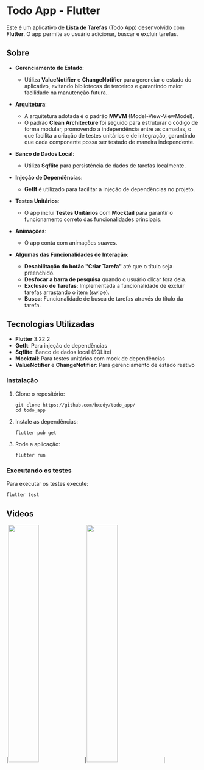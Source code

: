 # Todo App - Flutter

Este é um aplicativo de **Lista de Tarefas** (Todo App) desenvolvido com **Flutter**. O app permite ao usuário adicionar, buscar e excluir tarefas.

## Sobre

- **Gerenciamento de Estado**:
  - Utiliza **ValueNotifier** e **ChangeNotifier** para gerenciar o estado do aplicativo, evitando bibliotecas de terceiros e garantindo maior facilidade na manutenção futura..

- **Arquitetura**:
  - A arquitetura adotada é o padrão **MVVM** (Model-View-ViewModel).
  - O padrão **Clean Architecture** foi seguido para estruturar o código de forma modular, promovendo a independência entre as camadas, o que facilita a criação de testes unitários e de integração, garantindo que cada componente possa ser testado de maneira independente.

- **Banco de Dados Local**:
  - Utiliza **Sqflite** para persistência de dados de tarefas localmente.

- **Injeção de Dependências**:
  - **GetIt** é utilizado para facilitar a injeção de dependências no projeto.

- **Testes Unitários**:
  - O app inclui **Testes Unitários** com **Mocktail** para garantir o funcionamento correto das funcionalidades principais.

- **Animações**:
  - O app conta com animações suaves.

- **Algumas das Funcionalidades de Interação**:
  - **Desabilitação do botão "Criar Tarefa"** até que o título seja preenchido.
  - **Desfocar a barra de pesquisa** quando o usuário clicar fora dela.
  - **Exclusão de Tarefas**: Implementada a funcionalidade de excluir tarefas arrastando o item (swipe).
  - **Busca**: Funcionalidade de busca de tarefas através do título da tarefa.

## Tecnologias Utilizadas

- **Flutter** 3.22.2
- **GetIt**: Para injeção de dependências
- **Sqflite**: Banco de dados local (SQLite)
- **Mocktail**: Para testes unitários com mock de dependências
- **ValueNotifier** e **ChangeNotifier**: Para gerenciamento de estado reativo

<h3>Instalação</h3>
<ol>
  <li>Clone o repositório:
    <pre><code>git clone https://github.com/bxedy/todo_app/
cd todo_app</code></pre>
  </li>
  <li>Instale as dependências:
    <pre><code>flutter pub get</code></pre>
  </li>
  <li>Rode a aplicação:
    <pre><code>flutter run</code></pre>
  </li>
</ol>

<h3>Executando os testes</h3>
<p>Para executar os testes execute:</p>
<pre><code>flutter test</code></pre>

<h2>Videos</h2>
|<img src="https://github.com/user-attachments/assets/acd36676-7362-4926-bfbc-dbf6440274dd" width="40%">|<img src="https://github.com/user-attachments/assets/ef34500b-717a-4ca9-bb08-13a1bb5edcad" width="40%">|

</html>
